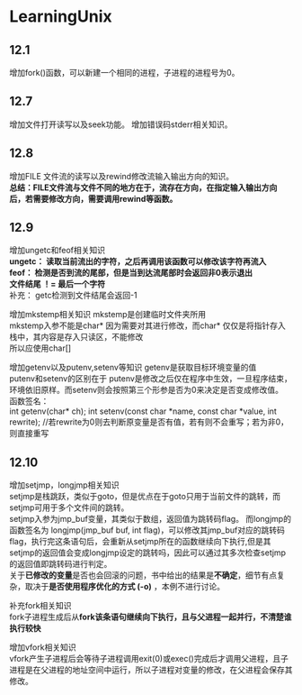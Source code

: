 # LearningUnix

## 12.1
增加fork()函数，可以新建一个相同的进程，子进程的进程号为0。  

## 12.7  
增加文件打开读写以及seek功能。 
增加错误码stderr相关知识。   

## 12.8  
增加FILE 文件流的读写以及rewind修改流输入输出方向的知识。  
**总结：FILE文件流与文件不同的地方在于，流存在方向，在指定输入输出方向后，若需要修改方向，需要调用rewind等函数。**  

## 12.9  
增加ungetc和feof相关知识  
**ungetc： 读取当前流出的字符，之后再调用该函数可以修改该字符再流入**  
**feof： 检测是否到流的尾部，但是当到达流尾部时会返回非0表示退出**  
**文件结尾 ！= 最后一个字符**  
补充： getc检测到文件结尾会返回-1   

增加mkstemp相关知识
mkstemp是创建临时文件夹所用  
mkstemp入参不能是char* 因为需要对其进行修改，而char* 仅仅是将指针存入栈中，其内容是存入只读区，不能修改  
所以应使用char[]  

增加getenv以及putenv,setenv等知识
getenv是获取目标环境变量的值   
putenv和setenv的区别在于 putenv是修改之后仅在程序中生效，一旦程序结束，环境依旧原样。而setenv则会按照第三个形参是否为0来决定是否变成修改值。 
函数签名：     
int getenv(char* ch);
int setenv(const char *name, const char *value, int rewrite); //若rewrite为0则去判断原变量是否有值，若有则不会重写；若为非0，则直接重写  

## 12.10  
增加setjmp，longjmp相关知识  
setjmp是栈跳跃，类似于goto，但是优点在于goto只用于当前文件的跳转，而setjmp可用于多个文件间的跳转。  
setjmp入参为jmp_buf变量，其类似于数组，返回值为跳转码flag。
而longjmp的函数签名为 longjmp(jmp_buf buf, int flag)，可以修改其jmp_buf对应的跳转码flag，执行完这条语句后，会重新从setjmp所在的函数继续向下执行,但是其setjmp的返回值会变成longjmp设定的跳转吗，因此可以通过其多次检查setjmp的返回值即跳转码进行判定。  
关于**已修改的变量**是否也会回滚的问题，书中给出的结果是**不确定**，细节有点复杂，取决于**是否使用程序优化的方式 (-o)** ，本例不进行讨论。  

补充fork相关知识  
fork子进程生成后从**fork该条语句继续向下执行，且与父进程一起并行，不清楚谁执行较快**  

增加vfork相关知识  
vfork产生子进程后会等待子进程调用exit(0)或exec()完成后才调用父进程，且子进程是在父进程的地址空间中运行，所以子进程对变量的修改，在父进程会保存其修改。  
 





